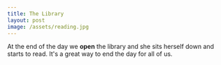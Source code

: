 ```yaml
---
title: The Library
layout: post
image: /assets/reading.jpg
---
```


At the end of the day we **open** the library and she sits herself down and starts to read. It's a great way to end the day for all of us.
